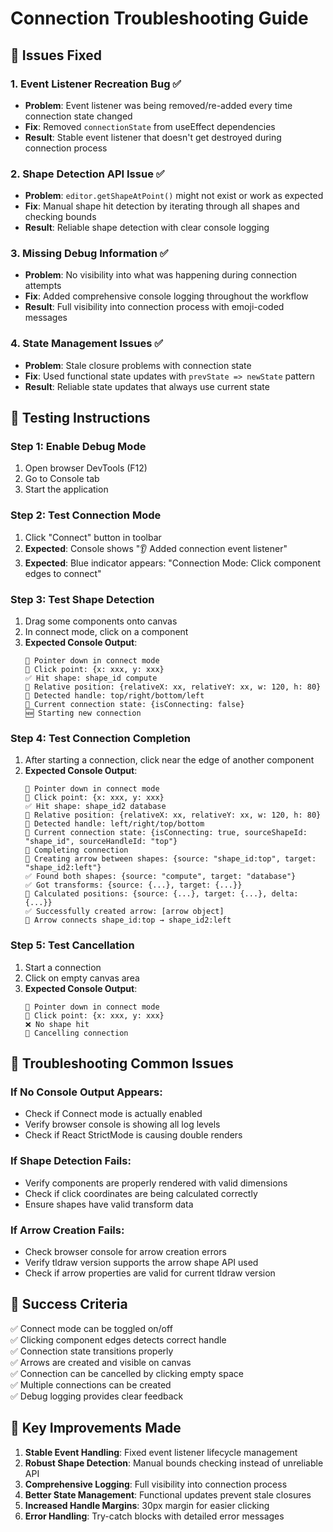 # Connection Troubleshooting Guide

## 🔧 Issues Fixed

### 1. **Event Listener Recreation Bug** ✅
- **Problem**: Event listener was being removed/re-added every time connection state changed
- **Fix**: Removed `connectionState` from useEffect dependencies
- **Result**: Stable event listener that doesn't get destroyed during connection process

### 2. **Shape Detection API Issue** ✅  
- **Problem**: `editor.getShapeAtPoint()` might not exist or work as expected
- **Fix**: Manual shape hit detection by iterating through all shapes and checking bounds
- **Result**: Reliable shape detection with clear console logging

### 3. **Missing Debug Information** ✅
- **Problem**: No visibility into what was happening during connection attempts
- **Fix**: Added comprehensive console logging throughout the workflow
- **Result**: Full visibility into connection process with emoji-coded messages

### 4. **State Management Issues** ✅
- **Problem**: Stale closure problems with connection state
- **Fix**: Used functional state updates with `prevState => newState` pattern
- **Result**: Reliable state updates that always use current state

## 🧪 Testing Instructions

### Step 1: Enable Debug Mode
1. Open browser DevTools (F12)
2. Go to Console tab
3. Start the application

### Step 2: Test Connection Mode
1. Click "Connect" button in toolbar
2. **Expected**: Console shows "👂 Added connection event listener"
3. **Expected**: Blue indicator appears: "Connection Mode: Click component edges to connect"

### Step 3: Test Shape Detection
1. Drag some components onto canvas
2. In connect mode, click on a component
3. **Expected Console Output**:
   ```
   🎯 Pointer down in connect mode
   📍 Click point: {x: xxx, y: xxx}
   ✅ Hit shape: shape_id compute
   📐 Relative position: {relativeX: xx, relativeY: xx, w: 120, h: 80}
   🎯 Detected handle: top/right/bottom/left
   🔄 Current connection state: {isConnecting: false}
   🆕 Starting new connection
   ```

### Step 4: Test Connection Completion  
1. After starting a connection, click near the edge of another component
2. **Expected Console Output**:
   ```
   🎯 Pointer down in connect mode
   📍 Click point: {x: xxx, y: xxx}
   ✅ Hit shape: shape_id2 database  
   📐 Relative position: {relativeX: xx, relativeY: xx, w: 120, h: 80}
   🎯 Detected handle: left/right/top/bottom
   🔄 Current connection state: {isConnecting: true, sourceShapeId: "shape_id", sourceHandleId: "top"}
   🔗 Completing connection
   🔗 Creating arrow between shapes: {source: "shape_id:top", target: "shape_id2:left"}
   ✅ Found both shapes: {source: "compute", target: "database"}  
   ✅ Got transforms: {source: {...}, target: {...}}
   📐 Calculated positions: {source: {...}, target: {...}, delta: {...}}
   ✅ Successfully created arrow: [arrow object]
   🎯 Arrow connects shape_id:top → shape_id2:left
   ```

### Step 5: Test Cancellation
1. Start a connection
2. Click on empty canvas area
3. **Expected Console Output**:
   ```
   🎯 Pointer down in connect mode
   📍 Click point: {x: xxx, y: xxx}  
   ❌ No shape hit
   🚫 Cancelling connection
   ```

## 🐛 Troubleshooting Common Issues

### If No Console Output Appears:
- Check if Connect mode is actually enabled
- Verify browser console is showing all log levels
- Check if React StrictMode is causing double renders

### If Shape Detection Fails:
- Verify components are properly rendered with valid dimensions
- Check if click coordinates are being calculated correctly
- Ensure shapes have valid transform data

### If Arrow Creation Fails:
- Check browser console for arrow creation errors
- Verify tldraw version supports the arrow shape API used
- Check if arrow properties are valid for current tldraw version

## 🎯 Success Criteria

✅ Connect mode can be toggled on/off  
✅ Clicking component edges detects correct handle  
✅ Connection state transitions properly  
✅ Arrows are created and visible on canvas  
✅ Connection can be cancelled by clicking empty space  
✅ Multiple connections can be created  
✅ Debug logging provides clear feedback  

## 🚀 Key Improvements Made

1. **Stable Event Handling**: Fixed event listener lifecycle management
2. **Robust Shape Detection**: Manual bounds checking instead of unreliable API
3. **Comprehensive Logging**: Full visibility into connection process  
4. **Better State Management**: Functional updates prevent stale closures
5. **Increased Handle Margins**: 30px margin for easier clicking
6. **Error Handling**: Try-catch blocks with detailed error messages